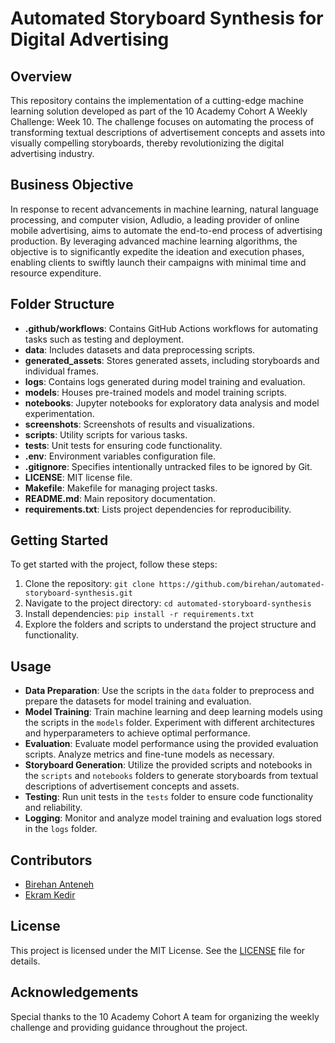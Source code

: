 # Automated Storyboard Synthesis for Digital Advertising

## Overview

This repository contains the implementation of a cutting-edge machine learning solution developed as part of the 10 Academy Cohort A Weekly Challenge: Week 10. The challenge focuses on automating the process of transforming textual descriptions of advertisement concepts and assets into visually compelling storyboards, thereby revolutionizing the digital advertising industry.

## Business Objective

In response to recent advancements in machine learning, natural language processing, and computer vision, Adludio, a leading provider of online mobile advertising, aims to automate the end-to-end process of advertising production. By leveraging advanced machine learning algorithms, the objective is to significantly expedite the ideation and execution phases, enabling clients to swiftly launch their campaigns with minimal time and resource expenditure.

## Folder Structure

- **.github/workflows**: Contains GitHub Actions workflows for automating tasks such as testing and deployment.
- **data**: Includes datasets and data preprocessing scripts.
- **generated_assets**: Stores generated assets, including storyboards and individual frames.
- **logs**: Contains logs generated during model training and evaluation.
- **models**: Houses pre-trained models and model training scripts.
- **notebooks**: Jupyter notebooks for exploratory data analysis and model experimentation.
- **screenshots**: Screenshots of results and visualizations.
- **scripts**: Utility scripts for various tasks.
- **tests**: Unit tests for ensuring code functionality.
- **.env**: Environment variables configuration file.
- **.gitignore**: Specifies intentionally untracked files to be ignored by Git.
- **LICENSE**: MIT license file.
- **Makefile**: Makefile for managing project tasks.
- **README.md**: Main repository documentation.
- **requirements.txt**: Lists project dependencies for reproducibility.

## Getting Started

To get started with the project, follow these steps:

1. Clone the repository: `git clone https://github.com/birehan/automated-storyboard-synthesis.git`
2. Navigate to the project directory: `cd automated-storyboard-synthesis`
3. Install dependencies: `pip install -r requirements.txt`
4. Explore the folders and scripts to understand the project structure and functionality.

## Usage

- **Data Preparation**: Use the scripts in the `data` folder to preprocess and prepare the datasets for model training and evaluation.
- **Model Training**: Train machine learning and deep learning models using the scripts in the `models` folder. Experiment with different architectures and hyperparameters to achieve optimal performance.
- **Evaluation**: Evaluate model performance using the provided evaluation scripts. Analyze metrics and fine-tune models as necessary.
- **Storyboard Generation**: Utilize the provided scripts and notebooks in the `scripts` and `notebooks` folders to generate storyboards from textual descriptions of advertisement concepts and assets.
- **Testing**: Run unit tests in the `tests` folder to ensure code functionality and reliability.
- **Logging**: Monitor and analyze model training and evaluation logs stored in the `logs` folder.

## Contributors

- [Birehan Anteneh](https://github.com/birehan)
- [Ekram Kedir](https://github.com/ekram-kedir)

## License

This project is licensed under the MIT License. See the [LICENSE](LICENSE) file for details.

## Acknowledgements

Special thanks to the 10 Academy Cohort A team for organizing the weekly challenge and providing guidance throughout the project.
